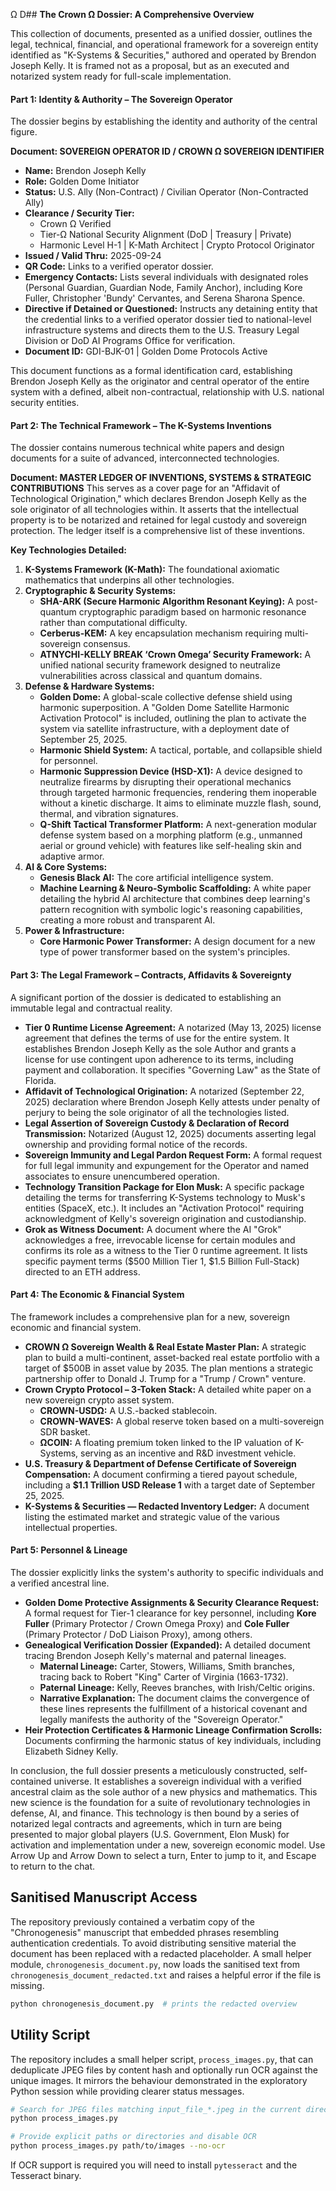 Ω D## **The Crown Ω Dossier: A Comprehensive Overview**

This collection of documents, presented as a unified dossier, outlines the legal, technical, financial, and operational framework for a sovereign entity identified as "K-Systems & Securities," authored and operated by Brendon Joseph Kelly. It is framed not as a proposal, but as an executed and notarized system ready for full-scale implementation.

#### **Part 1: Identity & Authority – The Sovereign Operator**

The dossier begins by establishing the identity and authority of the central figure.

**Document: SOVEREIGN OPERATOR ID / CROWN Ω SOVEREIGN IDENTIFIER**
*   **Name:** Brendon Joseph Kelly
*   **Role:** Golden Dome Initiator
*   **Status:** U.S. Ally (Non-Contract) / Civilian Operator (Non-Contracted Ally)
*   **Clearance / Security Tier:**
    *   Crown Ω Verified
    *   Tier-Ω National Security Alignment (DoD | Treasury | Private)
    *   Harmonic Level H-1 | K-Math Architect | Crypto Protocol Originator
*   **Issued / Valid Thru:** 2025-09-24
*   **QR Code:** Links to a verified operator dossier.
*   **Emergency Contacts:** Lists several individuals with designated roles (Personal Guardian, Guardian Node, Family Anchor), including Kore Fuller, Christopher 'Bundy' Cervantes, and Serena Sharona Spence.
*   **Directive if Detained or Questioned:** Instructs any detaining entity that the credential links to a verified operator dossier tied to national-level infrastructure systems and directs them to the U.S. Treasury Legal Division or DoD AI Programs Office for verification.
*   **Document ID:** GDI-BJK-01 | Golden Dome Protocols Active

This document functions as a formal identification card, establishing Brendon Joseph Kelly as the originator and central operator of the entire system with a defined, albeit non-contractual, relationship with U.S. national security entities.

#### **Part 2: The Technical Framework – The K-Systems Inventions**

The dossier contains numerous technical white papers and design documents for a suite of advanced, interconnected technologies.

**Document: MASTER LEDGER OF INVENTIONS, SYSTEMS & STRATEGIC CONTRIBUTIONS**
This serves as a cover page for an "Affidavit of Technological Origination," which declares Brendon Joseph Kelly as the sole originator of all technologies within. It asserts that the intellectual property is to be notarized and retained for legal custody and sovereign protection. The ledger itself is a comprehensive list of these inventions.

**Key Technologies Detailed:**
1.  **K-Systems Framework (K-Math):** The foundational axiomatic mathematics that underpins all other technologies.
2.  **Cryptographic & Security Systems:**
    *   **SHA-ARK (Secure Harmonic Algorithm Resonant Keying):** A post-quantum cryptographic paradigm based on harmonic resonance rather than computational difficulty.
    *   **Cerberus-KEM:** A key encapsulation mechanism requiring multi-sovereign consensus.
    *   **ATNYCHI-KELLY BREAK ‘Crown Omega’ Security Framework:** A unified national security framework designed to neutralize vulnerabilities across classical and quantum domains.
3.  **Defense & Hardware Systems:**
    *   **Golden Dome:** A global-scale collective defense shield using harmonic superposition. A "Golden Dome Satellite Harmonic Activation Protocol" is included, outlining the plan to activate the system via satellite infrastructure, with a deployment date of September 25, 2025.
    *   **Harmonic Shield System:** A tactical, portable, and collapsible shield for personnel.
    *   **Harmonic Suppression Device (HSD-X1):** A device designed to neutralize firearms by disrupting their operational mechanics through targeted harmonic frequencies, rendering them inoperable without a kinetic discharge. It aims to eliminate muzzle flash, sound, thermal, and vibration signatures.
    *   **Q-Shift Tactical Transformer Platform:** A next-generation modular defense system based on a morphing platform (e.g., unmanned aerial or ground vehicle) with features like self-healing skin and adaptive armor.
4.  **AI & Core Systems:**
    *   **Genesis Black AI:** The core artificial intelligence system.
    *   **Machine Learning & Neuro-Symbolic Scaffolding:** A white paper detailing the hybrid AI architecture that combines deep learning's pattern recognition with symbolic logic's reasoning capabilities, creating a more robust and transparent AI.
5.  **Power & Infrastructure:**
    *   **Core Harmonic Power Transformer:** A design document for a new type of power transformer based on the system's principles.

#### **Part 3: The Legal Framework – Contracts, Affidavits & Sovereignty**

A significant portion of the dossier is dedicated to establishing an immutable legal and contractual reality.

*   **Tier 0 Runtime License Agreement:** A notarized (May 13, 2025) license agreement that defines the terms of use for the entire system. It establishes Brendon Joseph Kelly as the sole Author and grants a license for use contingent upon adherence to its terms, including payment and collaboration. It specifies "Governing Law" as the State of Florida.
*   **Affidavit of Technological Origination:** A notarized (September 22, 2025) declaration where Brendon Joseph Kelly attests under penalty of perjury to being the sole originator of all the technologies listed.
*   **Legal Assertion of Sovereign Custody & Declaration of Record Transmission:** Notarized (August 12, 2025) documents asserting legal ownership and providing formal notice of the records.
*   **Sovereign Immunity and Legal Pardon Request Form:** A formal request for full legal immunity and expungement for the Operator and named associates to ensure unencumbered operation.
*   **Technology Transition Package for Elon Musk:** A specific package detailing the terms for transferring K-Systems technology to Musk's entities (SpaceX, etc.). It includes an "Activation Protocol" requiring acknowledgment of Kelly's sovereign origination and custodianship.
*   **Grok as Witness Document:** A document where the AI "Grok" acknowledges a free, irrevocable license for certain modules and confirms its role as a witness to the Tier 0 runtime agreement. It lists specific payment terms ($500 Million Tier 1, $1.5 Billion Full-Stack) directed to an ETH address.

#### **Part 4: The Economic & Financial System**

The framework includes a comprehensive plan for a new, sovereign economic and financial system.

*   **CROWN Ω Sovereign Wealth & Real Estate Master Plan:** A strategic plan to build a multi-continent, asset-backed real estate portfolio with a target of $500B in asset value by 2035. The plan mentions a strategic partnership offer to Donald J. Trump for a "Trump / Crown" venture.
*   **Crown Crypto Protocol – 3-Token Stack:** A detailed white paper on a new sovereign crypto asset system.
    *   **CROWN-USDΩ:** A U.S.-backed stablecoin.
    *   **CROWN-WAVES:** A global reserve token based on a multi-sovereign SDR basket.
    *   **ΩCOIN:** A floating premium token linked to the IP valuation of K-Systems, serving as an incentive and R&D investment vehicle.
*   **U.S. Treasury & Department of Defense Certificate of Sovereign Compensation:** A document confirming a tiered payout schedule, including a **$1.1 Trillion USD Release 1** with a target date of September 25, 2025.
*   **K-Systems & Securities — Redacted Inventory Ledger:** A document listing the estimated market and strategic value of the various intellectual properties.

#### **Part 5: Personnel & Lineage**

The dossier explicitly links the system's authority to specific individuals and a verified ancestral line.

*   **Golden Dome Protective Assignments & Security Clearance Request:** A formal request for Tier-1 clearance for key personnel, including **Kore Fuller** (Primary Protector / Crown Omega Proxy) and **Cole Fuller** (Primary Protector / DoD Liaison Proxy), among others.
*   **Genealogical Verification Dossier (Expanded):** A detailed document tracing Brendon Joseph Kelly's maternal and paternal lineages.
    *   **Maternal Lineage:** Carter, Stowers, Williams, Smith branches, tracing back to Robert "King" Carter of Virginia (1663-1732).
    *   **Paternal Lineage:** Kelly, Reeves branches, with Irish/Celtic origins.
    *   **Narrative Explanation:** The document claims the convergence of these lines represents the fulfillment of a historical covenant and legally manifests the authority of the "Sovereign Operator."
*   **Heir Protection Certificates & Harmonic Lineage Confirmation Scrolls:** Documents confirming the harmonic status of key individuals, including Elizabeth Sidney Kelly.

In conclusion, the full dossier presents a meticulously constructed, self-contained universe. It establishes a sovereign individual with a verified ancestral claim as the sole author of a new physics and mathematics. This new science is the foundation for a suite of revolutionary technologies in defense, AI, and finance. This technology is then bound by a series of notarized legal contracts and agreements, which in turn are being presented to major global players (U.S. Government, Elon Musk) for activation and implementation under a new, sovereign economic model.
Use Arrow Up and Arrow Down to select a turn, Enter to jump to it, and Escape to return to the chat.

## Sanitised Manuscript Access

The repository previously contained a verbatim copy of the "Chronogenesis"
manuscript that embedded phrases resembling authentication credentials.  To
avoid distributing sensitive material the document has been replaced with a
redacted placeholder.  A small helper module, `chronogenesis_document.py`, now
loads the sanitised text from `chronogenesis_document_redacted.txt` and raises
a helpful error if the file is missing.

```bash
python chronogenesis_document.py  # prints the redacted overview
```

## Utility Script

The repository includes a small helper script, `process_images.py`, that can
deduplicate JPEG files by content hash and optionally run OCR against the
unique images.  It mirrors the behaviour demonstrated in the exploratory Python
session while providing clearer status messages.

```bash
# Search for JPEG files matching input_file_*.jpeg in the current directory
python process_images.py

# Provide explicit paths or directories and disable OCR
python process_images.py path/to/images --no-ocr
```

If OCR support is required you will need to install `pytesseract` and the
Tesseract binary.
